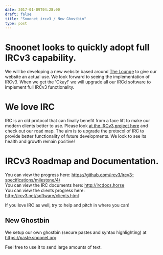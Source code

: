 ```yaml
--- 
date: 2017-01-09T04:28:00
draft: false
title: "Snoonet ircv3 / New Ghostbin"
type: post
---
```


# Snoonet looks to quickly adopt full IRCv3 capability.
We will be developing a new website based around <a href="https://github.com/thelounge/lounge">The Lounge</a> to give our website an actual use. We look forward to seeing  the implementation of IRCv3. When we get the 'Okay!' we will upgrade all our IRCd software to implement full  IRCv3 functionality. 

# We love IRC
IRC is an old protocol that can finally benefit from a face lift to make our modern clients better to use. Please look <a href="http://ircv3.net/">at the IRCv3 project here</a> and check out our road map. The aim is to upgrade the protocol of IRC to provide better functionality of future developments. We look to see its health and growth remain positive!

# IRCv3 Roadmap and Documentation.
You can view the progress here: https://github.com/ircv3/ircv3-specifications/milestone/4/<br>
You can view the IRC documents here: http://ircdocs.horse<br>
You can view the clients progress here: http://ircv3.net/software/clients.html<br>

If you love IRC as well, try to help and pitch in where you can!


## New Ghostbin
We setup our own ghostbin (secure pastes and syntax highlighting) at https://paste.snoonet.org

Feel free to use it to send large amounts of text.